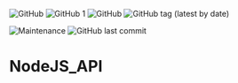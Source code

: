 <img alt="GitHub" src="https://img.shields.io/github/license/MikeOrceis/NodeJS_API?style=flat-square"> <img alt="GitHub 1" src="https://img.shields.io/github/repo-size/MikeOrceis/NodeJS_API?style=flat-square">
<img alt="GitHub " src="https://img.shields.io/github/issues/MikeOrceis/NodeJs_API?style=flat-square">
<img alt="GitHub tag (latest by date)" src="https://img.shields.io/github/v/tag/MikeOrceis/NodeJS_API?style=flat-square">

<img alt="Maintenance" src="https://img.shields.io/maintenance/yes/2021">
<img alt="GitHub last commit" src="https://img.shields.io/github/last-commit/MikeOrceis/NodeJS_API?style=flat-square">

# NodeJS_API
